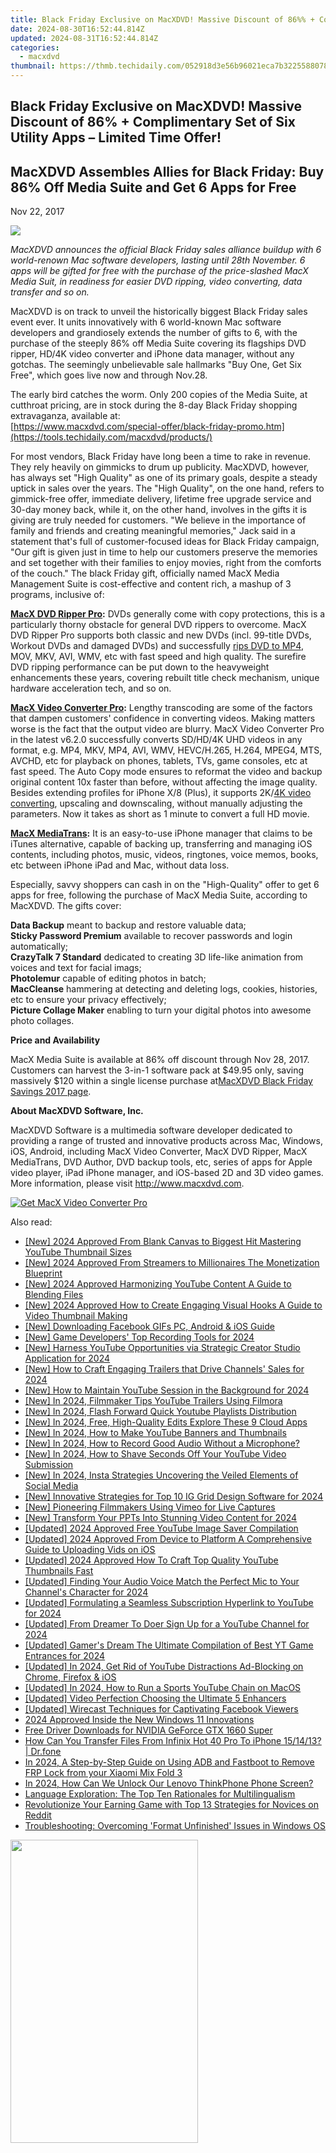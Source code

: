 ```yaml
---
title: Black Friday Exclusive on MacXDVD! Massive Discount of 86%% + Complimentary Set of Six Utility Apps – Limited Time Offer!
date: 2024-08-30T16:52:44.814Z
updated: 2024-08-31T16:52:44.814Z
categories:
  - macxdvd
thumbnail: https://thmb.techidaily.com/052918d3e56b96021eca7b3225588078d8b2ee409e0b799bdcb8f9f006f59b01.jpg
---
```


## Black Friday Exclusive on MacXDVD! Massive Discount of 86% + Complimentary Set of Six Utility Apps – Limited Time Offer!

## MacXDVD Assembles Allies for Black Friday: Buy 86% Off Media Suite and Get 6 Apps for Free 

Nov 22, 2017

![](https://www.macxdvd.com/press-room/image/black-friday.jpg) 

_MacXDVD announces the official Black Friday sales alliance buildup with 6 world-renown Mac software developers, lasting until 28th November. 6 apps will be gifted for free with the purchase of the price-slashed MacX Media Suit, in readiness for easier DVD ripping, video converting, data transfer and so on._ 

MacXDVD is on track to unveil the historically biggest Black Friday sales event ever. It units innovatively with 6 world-known Mac software developers and grandiosely extends the number of gifts to 6, with the purchase of the steeply 86% off Media Suite covering its flagships DVD ripper, HD/4K video converter and iPhone data manager, without any gotchas. The seemingly unbelievable sale hallmarks "Buy One, Get Six Free", which goes live now and through Nov.28\. 

The early bird catches the worm. Only 200 copies of the Media Suite, at cutthroat pricing, are in stock during the 8-day Black Friday shopping extravaganza, available at:   
[https://www.macxdvd.com/special-offer/black-friday-promo.htm](https://tools.techidaily.com/macxdvd/products/)

For most vendors, Black Friday have long been a time to rake in revenue. They rely heavily on gimmicks to drum up publicity. MacXDVD, however, has always set "High Quality" as one of its primary goals, despite a steady uptick in sales over the years. The "High Quality", on the one hand, refers to gimmick-free offer, immediate delivery, lifetime free upgrade service and 30-day money back, while it, on the other hand, involves in the gifts it is giving are truly needed for customers. "We believe in the importance of family and friends and creating meaningful memories," Jack said in a statement that's full of customer-focused ideas for Black Friday campaign, "Our gift is given just in time to help our customers preserve the memories and set together with their families to enjoy movies, right from the comforts of the couch." The black Friday gift, officially named MacX Media Management Suite is cost-effective and content rich, a mashup of 3 programs, inclusive of:

[**MacX DVD Ripper Pro**](https://tools.techidaily.com/macxdvd/products/)**:** DVDs generally come with copy protections, this is a particularly thorny obstacle for general DVD rippers to overcome. MacX DVD Ripper Pro supports both classic and new DVDs (incl. 99-title DVDs, Workout DVDs and damaged DVDs) and successfully [rips DVD to MP4](https://tools.techidaily.com/macxdvd/products/), MOV, MKV, AVI, WMV, etc with fast speed and high quality. The surefire DVD ripping performance can be put down to the heavyweight enhancements these years, covering rebuilt title check mechanism, unique hardware acceleration tech, and so on. 

[**MacX Video Converter Pro**](https://tools.techidaily.com/macxdvd/products/)**:** Lengthy transcoding are some of the factors that dampen customers' confidence in converting videos. Making matters worse is the fact that the output video are blurry. MacX Video Converter Pro in the latest v6.2.0 successfully converts SD/HD/4K UHD videos in any format, e.g. MP4, MKV, MP4, AVI, WMV, HEVC/H.265, H.264, MPEG4, MTS, AVCHD, etc for playback on phones, tablets, TVs, game consoles, etc at fast speed. The Auto Copy mode ensures to reformat the video and backup original content 10x faster than before, without affecting the image quality. Besides extending profiles for iPhone X/8 (Plus), it supports 2K/[4K video converting](https://tools.techidaily.com/macxdvd/products/), upscaling and downscaling, without manually adjusting the parameters. Now it takes as short as 1 minute to convert a full HD movie. 

[**MacX MediaTrans**](https://tools.techidaily.com/macxdvd/products/)**:** It is an easy-to-use iPhone manager that claims to be iTunes alternative, capable of backing up, transferring and managing iOS contents, including photos, music, videos, ringtones, voice memos, books, etc between iPhone iPad and Mac, without data loss. 

Especially, savvy shoppers can cash in on the "High-Quality" offer to get 6 apps for free, following the purchase of MacX Media Suite, according to MacXDVD. The gifts cover:

**Data Backup** meant to backup and restore valuable data;  
**Sticky Password Premium** available to recover passwords and login automatically;  
**CrazyTalk 7 Standard** dedicated to creating 3D life-like animation from voices and text for facial imags;  
**Photolemur** capable of editing photos in batch;  
**MacCleanse** hammering at detecting and deleting logs, cookies, histories, etc to ensure your privacy effectively;  
**Picture Collage Maker** enabling to turn your digital photos into awesome photo collages. 

**Price and Availability**

MacX Media Suite is available at 86% off discount through Nov 28, 2017\. Customers can harvest the 3-in-1 software pack at $49.95 only, saving massively $120 within a single license purchase at[MacXDVD Black Friday Savings 2017 page](https://tools.techidaily.com/macxdvd/products/).

**About MacXDVD Software, Inc.**

MacXDVD Software is a multimedia software developer dedicated to providing a range of trusted and innovative products across Mac, Windows, iOS, Android, including MacX Video Converter, MacX DVD Ripper, MacX MediaTrans, DVD Author, DVD backup tools, etc, series of apps for Apple video player, iPad iPhone manager, and iOS-based 2D and 3D video games. More information, please visit <http://www.macxdvd.com>. 

[![Get MacX Video Converter Pro](https://www.macxdvd.com/press-room/../adv/mvcp-banner-r.jpg)](https://tools.techidaily.com/macxdvd/products/)

<ins class="adsbygoogle"
     style="display:block"
     data-ad-format="autorelaxed"
     data-ad-client="ca-pub-7571918770474297"
     data-ad-slot="1223367746"></ins>



<ins class="adsbygoogle"
     style="display:block"
     data-ad-client="ca-pub-7571918770474297"
     data-ad-slot="8358498916"
     data-ad-format="auto"
     data-full-width-responsive="true"></ins>

<span class="atpl-alsoreadstyle">Also read:</span>
<div><ul>
<li><a href="https://eaxpv-info.techidaily.com/new-2024-approved-from-blank-canvas-to-biggest-hit-mastering-youtube-thumbnail-sizes/"><u>[New] 2024 Approved  From Blank Canvas to Biggest Hit  Mastering YouTube Thumbnail Sizes</u></a></li>
<li><a href="https://eaxpv-info.techidaily.com/new-2024-approved-from-streamers-to-millionaires-the-monetization-blueprint/"><u>[New] 2024 Approved  From Streamers to Millionaires  The Monetization Blueprint</u></a></li>
<li><a href="https://eaxpv-info.techidaily.com/new-2024-approved-harmonizing-youtube-content-a-guide-to-blending-files/"><u>[New] 2024 Approved  Harmonizing YouTube Content  A Guide to Blending Files</u></a></li>
<li><a href="https://eaxpv-info.techidaily.com/new-2024-approved-how-to-create-engaging-visual-hooks-a-guide-to-video-thumbnail-making/"><u>[New] 2024 Approved  How to Create Engaging Visual Hooks  A Guide to Video Thumbnail Making</u></a></li>
<li><a href="https://facebook-videos.techidaily.com/new-downloading-facebook-gifs-pc-android-and-ios-guide/"><u>[New] Downloading Facebook GIFs  PC, Android & iOS Guide</u></a></li>
<li><a href="https://eaxpv-info.techidaily.com/new-game-developers-top-recording-tools-for-2024/"><u>[New] Game Developers' Top Recording Tools for 2024</u></a></li>
<li><a href="https://eaxpv-info.techidaily.com/new-harness-youtube-opportunities-via-strategic-creator-studio-application-for-2024/"><u>[New] Harness YouTube Opportunities via Strategic Creator Studio Application for 2024</u></a></li>
<li><a href="https://eaxpv-info.techidaily.com/new-how-to-craft-engaging-trailers-that-drive-channels-sales-for-2024/"><u>[New] How to Craft Engaging Trailers that Drive Channels' Sales for 2024</u></a></li>
<li><a href="https://eaxpv-info.techidaily.com/new-how-to-maintain-youtube-session-in-the-background-for-2024/"><u>[New] How to Maintain YouTube Session in the Background for 2024</u></a></li>
<li><a href="https://eaxpv-info.techidaily.com/new-in-2024-filmmaker-tips-youtube-trailers-using-filmora/"><u>[New] In 2024, Filmmaker Tips  YouTube Trailers Using Filmora</u></a></li>
<li><a href="https://eaxpv-info.techidaily.com/new-in-2024-flash-forward-quick-youtube-playlists-distribution/"><u>[New] In 2024, Flash Forward  Quick Youtube Playlists Distribution</u></a></li>
<li><a href="https://eaxpv-info.techidaily.com/new-in-2024-free-high-quality-edits-explore-these-9-cloud-apps/"><u>[New] In 2024, Free, High-Quality Edits  Explore These 9 Cloud Apps</u></a></li>
<li><a href="https://eaxpv-info.techidaily.com/new-in-2024-how-to-make-youtube-banners-and-thumbnails/"><u>[New] In 2024, How to Make YouTube Banners and Thumbnails</u></a></li>
<li><a href="https://eaxpv-info.techidaily.com/1717721209934-new-in-2024-how-to-record-good-audio-without-a-microphone/"><u>[New] In 2024, How to Record Good Audio Without a Microphone?</u></a></li>
<li><a href="https://eaxpv-info.techidaily.com/new-in-2024-how-to-shave-seconds-off-your-youtube-video-submission/"><u>[New] In 2024, How to Shave Seconds Off Your YouTube Video Submission</u></a></li>
<li><a href="https://instagram-clips.techidaily.com/new-in-2024-insta-strategies-uncovering-the-veiled-elements-of-social-media/"><u>[New] In 2024, Insta Strategies  Uncovering the Veiled Elements of Social Media</u></a></li>
<li><a href="https://instagram-video-files.techidaily.com/new-innovative-strategies-for-top-10-ig-grid-design-software-for-2024/"><u>[New] Innovative Strategies for Top 10 IG Grid Design Software for 2024</u></a></li>
<li><a href="https://vimeo-videos.techidaily.com/new-pioneering-filmmakers-using-vimeo-for-live-captures/"><u>[New] Pioneering Filmmakers  Using Vimeo for Live Captures</u></a></li>
<li><a href="https://visual-screen-recording.techidaily.com/new-transform-your-ppts-into-stunning-video-content-for-2024/"><u>[New] Transform Your PPTs Into Stunning Video Content for 2024</u></a></li>
<li><a href="https://eaxpv-info.techidaily.com/updated-2024-approved-free-youtube-image-saver-compilation/"><u>[Updated] 2024 Approved  Free YouTube Image Saver Compilation</u></a></li>
<li><a href="https://eaxpv-info.techidaily.com/updated-2024-approved-from-device-to-platform-a-comprehensive-guide-to-uploading-vids-on-ios/"><u>[Updated] 2024 Approved  From Device to Platform  A Comprehensive Guide to Uploading Vids on iOS</u></a></li>
<li><a href="https://eaxpv-info.techidaily.com/updated-2024-approved-how-to-craft-top-quality-youtube-thumbnails-fast/"><u>[Updated] 2024 Approved  How To Craft Top Quality YouTube Thumbnails Fast</u></a></li>
<li><a href="https://eaxpv-info.techidaily.com/updated-finding-your-audio-voice-match-the-perfect-mic-to-your-channels-character-for-2024/"><u>[Updated] Finding Your Audio Voice  Match the Perfect Mic to Your Channel's Character for 2024</u></a></li>
<li><a href="https://eaxpv-info.techidaily.com/updated-formulating-a-seamless-subscription-hyperlink-to-youtube-for-2024/"><u>[Updated] Formulating a Seamless Subscription Hyperlink to YouTube for 2024</u></a></li>
<li><a href="https://eaxpv-info.techidaily.com/updated-from-dreamer-to-doer-sign-up-for-a-youtube-channel-for-2024/"><u>[Updated] From Dreamer To Doer  Sign Up for a YouTube Channel for 2024</u></a></li>
<li><a href="https://eaxpv-info.techidaily.com/updated-gamers-dream-the-ultimate-compilation-of-best-yt-game-entrances-for-2024/"><u>[Updated] Gamer's Dream  The Ultimate Compilation of Best YT Game Entrances for 2024</u></a></li>
<li><a href="https://eaxpv-info.techidaily.com/updated-in-2024-get-rid-of-youtube-distractions-ad-blocking-on-chrome-firefox-and-ios/"><u>[Updated] In 2024, Get Rid of YouTube Distractions  Ad-Blocking on Chrome, Firefox & iOS</u></a></li>
<li><a href="https://eaxpv-info.techidaily.com/updated-in-2024-how-to-run-a-sports-youtube-chain-on-macos/"><u>[Updated] In 2024, How to Run a Sports YouTube Chain on MacOS</u></a></li>
<li><a href="https://fox-friendly.techidaily.com/updated-video-perfection-choosing-the-ultimate-5-enhancers/"><u>[Updated] Video Perfection  Choosing the Ultimate 5 Enhancers</u></a></li>
<li><a href="https://facebook-video-recording.techidaily.com/updated-wirecast-techniques-for-captivating-facebook-viewers/"><u>[Updated] Wirecast Techniques for Captivating Facebook Viewers</u></a></li>
<li><a href="https://extra-support.techidaily.com/2024-approved-inside-the-new-windows-11-innovations/"><u>2024 Approved  Inside the New Windows 11 Innovations</u></a></li>
<li><a href="https://win-amazing.techidaily.com/free-driver-downloads-for-nvidia-geforce-gtx-1660-super/"><u>Free Driver Downloads for NVIDIA GeForce GTX 1660 Super</u></a></li>
<li><a href="https://blog-min.techidaily.com/how-can-you-transfer-files-from-infinix-hot-40-pro-to-iphone-151413-drfone-by-drfone-transfer-from-android-transfer-from-android/"><u>How Can You Transfer Files From Infinix Hot 40 Pro To iPhone 15/14/13? | Dr.fone</u></a></li>
<li><a href="https://bypass-frp.techidaily.com/in-2024-a-step-by-step-guide-on-using-adb-and-fastboot-to-remove-frp-lock-from-your-xiaomi-mix-fold-3-by-drfone-android/"><u>In 2024, A Step-by-Step Guide on Using ADB and Fastboot to Remove FRP Lock from your Xiaomi Mix Fold 3</u></a></li>
<li><a href="https://android-unlock.techidaily.com/in-2024-how-can-we-unlock-our-lenovo-thinkphone-phone-screen-by-drfone-android/"><u>In 2024, How Can We Unlock Our Lenovo ThinkPhone Phone Screen?</u></a></li>
<li><a href="https://mondly-stories.techidaily.com/language-exploration-the-top-ten-rationales-for-multilingualism/"><u>Language Exploration: The Top Ten Rationales for Multilingualism</u></a></li>
<li><a href="https://extra-lessons.techidaily.com/revolutionize-your-earning-game-with-top-13-strategies-for-novices-on-reddit/"><u>Revolutionize Your Earning Game with Top 13 Strategies for Novices on Reddit</u></a></li>
<li><a href="https://tech-renaissance.techidaily.com/troubleshooting-overcoming-format-unfinished-issues-in-windows-os/"><u>Troubleshooting: Overcoming 'Format Unfinished' Issues in Windows OS</u></a></li>
</ul></div>

<!-- affiliate ads begin -->
<a href="https://zonlipartnershipprogram.pxf.io/c/5597632/1611407/17882" target="_top" id="1611407"><img src="//a.impactradius-go.com/display-ad/17882-1611407" border="0" alt="" width="300" height="485"/></a><img height="0" width="0" src="https://imp.pxf.io/i/5597632/1611407/17882" style="position:absolute;visibility:hidden;" border="0" />
<!-- affiliate ads end -->